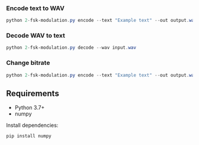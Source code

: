 
### Encode text to WAV
```powershell
python 2-fsk-modulation.py encode --text "Example text" --out output.wav
```

### Decode WAV to text
```powershell
python 2-fsk-modulation.py decode --wav input.wav
```

### Change bitrate
```powershell
python 2-fsk-modulation.py encode --text "Example text" --out output.wav --bitrate 20
```

## Requirements
- Python 3.7+
- numpy

Install dependencies:
```powershell
pip install numpy
```